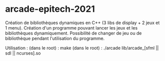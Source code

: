 # arcade-epitech-2021
Création de bibliothèques dynamiques en C++ (3 libs de display + 2 jeux et 1 menu). Création d'un programme pouvant lancer les jeux et les bibliothèques dynamiquement. Possibilité de changer de jeu ou de bibliothèque pendant l'utilisation du programme.

Utilisation :
(dans le root) : make
(dans le root) : ./arcade lib/arcade_[sfml || sdl || ncurses].so
